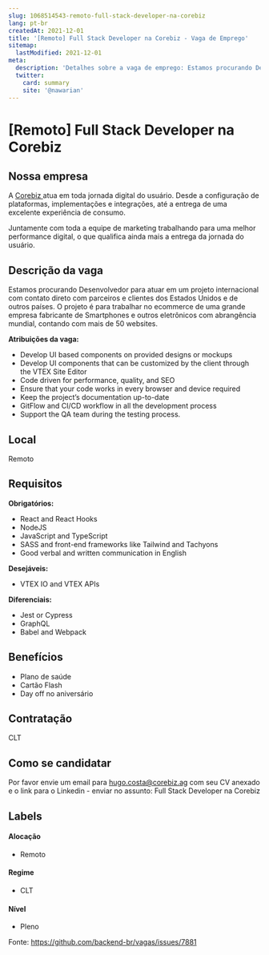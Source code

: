 ```yaml
---
slug: 1068514543-remoto-full-stack-developer-na-corebiz
lang: pt-br
createdAt: 2021-12-01
title: '[Remoto] Full Stack Developer na Corebiz - Vaga de Emprego'
sitemap:
  lastModified: 2021-12-01
meta:
  description: 'Detalhes sobre a vaga de emprego: Estamos procurando Desenvolvedor para atuar em um projeto internacional com contato direto com parceiros e clientes dos Estados Unidos e de outros países. O projeto é para trabalhar no ecommerce de uma grande empresa fabricante de Smartphones e outros eletrônicos com abrangência mundial, contando com mais de 50 websites. **Atribuições da vaga:** - Develop UI based components on provided designs or mockups - Develop UI components that can be customized by the client through the VTEX Site Editor - Code driven for performance, quality, and SEO - Ensure that your code works in every browser and device required - Keep the project’s documentation up-to-date - GitFlow and CI/CD workflow in all the development process - Support the QA team during the testing process.'
  twitter:
    card: summary
    site: '@nawarian'
---
```


# [Remoto] Full Stack Developer na Corebiz

## Nossa empresa

A [Corebiz ](https://www.linkedin.com/company/corebiz-brasil/) atua em toda jornada digital do usuário. Desde a configuração de plataformas, implementações e integrações, até a entrega de uma excelente experiência de consumo.

Juntamente com toda a equipe de marketing trabalhando para uma melhor performance digital, o que qualifica ainda mais a entrega da jornada do usuário.

## Descrição da vaga

Estamos procurando Desenvolvedor para atuar em um projeto internacional com contato direto com parceiros e clientes dos Estados Unidos e de outros países. 
O projeto é para trabalhar no ecommerce de uma grande empresa fabricante de Smartphones e outros eletrônicos com abrangência mundial, contando com mais de 50 websites.

**Atribuições da vaga:**

- Develop UI based components on provided designs or mockups
- Develop UI components that can be customized by the client through the VTEX Site Editor
- Code driven for performance, quality, and SEO
- Ensure that your code works in every browser and device required
- Keep the project’s documentation up-to-date
- GitFlow and CI/CD workflow in all the development process
- Support the QA team during the testing process.

## Local

 Remoto

## Requisitos

**Obrigatórios:**

- React and React Hooks
- NodeJS
- JavaScript and TypeScript
- SASS and front-end frameworks like Tailwind and Tachyons
- Good verbal and written communication in English

**Desejáveis:**

- VTEX IO and VTEX APIs


**Diferenciais:**

- Jest or Cypress
- GraphQL
- Babel and Webpack

## Benefícios

- Plano de saúde
- Cartão Flash
- Day off no aniversário


## Contratação

CLT

## Como se candidatar

Por favor envie um email para hugo.costa@corebiz.ag com seu CV anexado e o link para o Linkedin - enviar no assunto: Full Stack Developer na Corebiz


## Labels

#### Alocação
- Remoto

#### Regime
- CLT

#### Nível
- Pleno




Fonte: https://github.com/backend-br/vagas/issues/7881